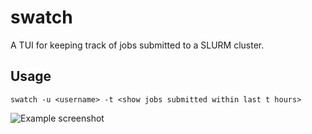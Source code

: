 # swatch

A TUI for keeping track of jobs submitted to a SLURM cluster.  


## Usage

```
swatch -u <username> -t <show jobs submitted within last t hours>
```

![Example screenshot](image.png)